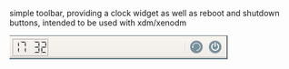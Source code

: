 simple toolbar, providing a clock widget as well as reboot and shutdown buttons, intended to be used with xdm/xenodm

![alt text](https://raw.githubusercontent.com/skraatz/login_bar/master/screenshot.png)

